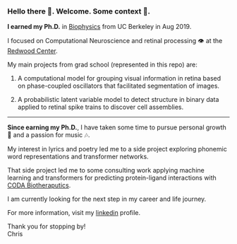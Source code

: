 ### Hello there 👋. Welcome. Some context 📖.

**I earned my Ph.D.** in [Biophysics](https://biophysics.berkeley.edu) from UC Berkeley in Aug 2019.  

I focused on Computational Neuroscience and retinal processing 👁️ at the [Redwood Center](https://redwood.berkeley.edu).  

My main projects from grad school (represented in this repo) are:  

  1. A computational model for grouping visual information in retina based on phase-coupled oscillators that facilitated segmentation of images.  

  2. A probabilistic latent variable model to detect structure in binary data applied to retinal spike trains to discover cell assemblies.

- - -

**Since earning my Ph.D.**, I have taken some time to pursue personal growth 🌱 and a passion for music 🎶.  
<!-- My [SoundCloud](https://soundcloud.com/chris-warner-10) --> 

My interest in lyrics and poetry led me to a side project exploring phonemic word representations and transformer networks.  

That side project led me to some consulting work applying machine learning and transformers for predicting protein-ligand interactions with [CODA Biotheraputics](https://www.codabiotherapeutics.com).  

I am currently looking for the next step in my career and life journey.  

For more information, visit my [linkedin](https://www.linkedin.com/in/chris-warner316/) profile.  

Thank you for stopping by!  
Chris










<!--
**chris-warner-II/chris-warner-II** is a ✨ _special_ ✨ repository because its `README.md` (this file) appears on your GitHub profile.

Here are some ideas to get you started:

- 🔭 I’m currently working on ...
- 🌱 I’m currently learning ...
- 👯 I’m looking to collaborate on ...
- 🤔 I’m looking for help with ...
- 💬 Ask me about ...
- 📫 How to reach me: ...
- 😄 Pronouns: ...
- ⚡ Fun fact: ...
-->
